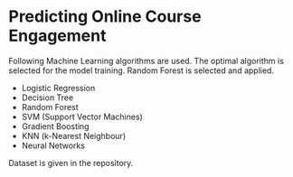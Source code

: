 # Predicting Online Course Engagement 
  Following Machine Learning algorithms are used. The optimal algorithm is selected for the model training.
  Random Forest is selected and applied.
  - Logistic Regression
  - Decision Tree 
  - Random Forest
  - SVM (Support Vector Machines)
  - Gradient Boosting
  - KNN (k-Nearest Neighbour)
  - Neural Networks


Dataset is given in the repository.
